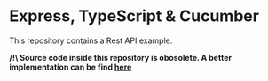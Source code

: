 # Express, TypeScript & Cucumber

This repository contains a Rest API example.

**/!\ Source code inside this repository is obosolete. A better implementation can be find [here](https://github.com/spontoreau/employee-directory)**
